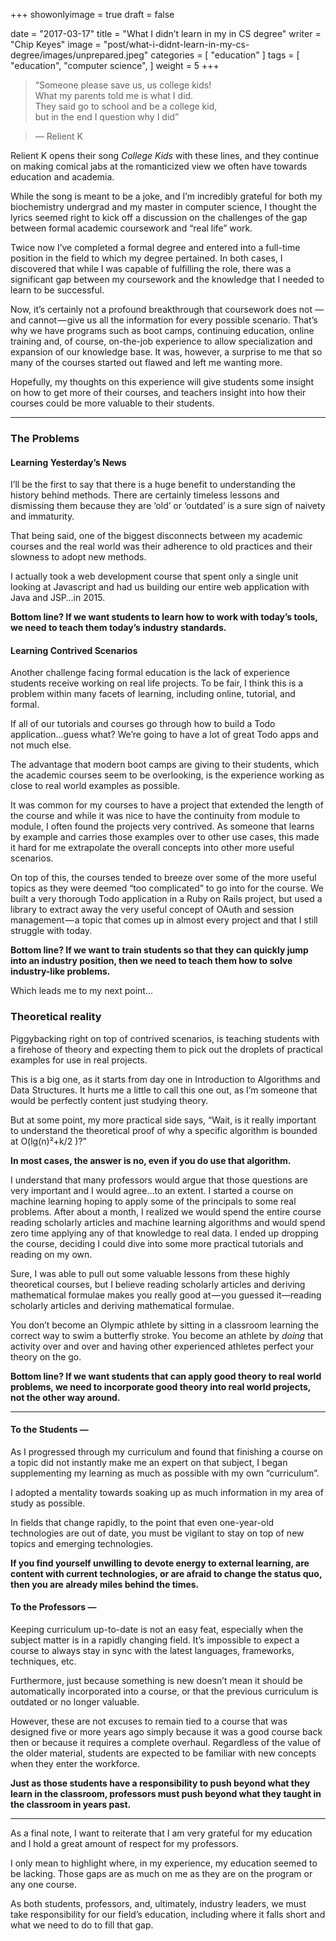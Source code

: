 +++
showonlyimage = true
draft = false

date = "2017-03-17"
title = "What I didn’t learn in my in CS degree"
writer = "Chip Keyes"
image = "post/what-i-didnt-learn-in-my-cs-degree/images/unprepared.jpeg"
categories = [ "education" ]
tags = [ "education", "computer science",  ]
weight = 5
+++

> “Someone please save us, us college kids!  
> What my parents told me is what I did.  
> They said go to school and be a college kid,  
> but in the end I question why I did”

> — Relient K

Relient K opens their song _College Kids_ with these lines, and they continue on making comical jabs at the romanticized view we often have towards education and academia.

While the song is meant to be a joke, and I’m incredibly grateful for both my biochemistry undergrad and my master in computer science, I thought the lyrics seemed right to kick off a discussion on the challenges of the gap between formal academic coursework and “real life” work.

Twice now I’ve completed a formal degree and entered into a full-time position in the field to which my degree pertained. In both cases, I discovered that while I was capable of fulfilling the role, there was a significant gap between my coursework and the knowledge that I needed to learn to be successful.

Now, it’s certainly not a profound breakthrough that coursework does not —and cannot — give us all the information for every possible scenario. That’s why we have programs such as boot camps, continuing education, online training and, of course, on-the-job experience to allow specialization and expansion of our knowledge base. It was, however, a surprise to me that so many of the courses started out flawed and left me wanting more.

Hopefully, my thoughts on this experience will give students some insight on how to get more of their courses, and teachers insight into how their courses could be more valuable to their students.

* * *
### The Problems

#### Learning Yesterday’s News

I’ll be the first to say that there is a huge benefit to understanding the history behind methods. There are certainly timeless lessons and dismissing them because they are ‘old’ or ‘outdated’ is a sure sign of naivety and immaturity.

That being said, one of the biggest disconnects between my academic courses and the real world was their adherence to old practices and their slowness to adopt new methods.

I actually took a web development course that spent only a single unit looking at Javascript and had us building our entire web application with Java and JSP…in 2015.

**Bottom line? If we want students to learn how to work with today’s tools, we need to teach them today’s industry standards.**

#### Learning Contrived Scenarios

Another challenge facing formal education is the lack of experience students receive working on real life projects. To be fair, I think this is a problem within many facets of learning, including online, tutorial, and formal.

If all of our tutorials and courses go through how to build a Todo application…guess what? We’re going to have a lot of great Todo apps and not much else.

The advantage that modern boot camps are giving to their students, which the academic courses seem to be overlooking, is the experience working as close to real world examples as possible.

It was common for my courses to have a project that extended the length of the course and while it was nice to have the continuity from module to module, I often found the projects very contrived. As someone that learns by example and carries those examples over to other use cases, this made it hard for me extrapolate the overall concepts into other more useful scenarios.

On top of this, the courses tended to breeze over some of the more useful topics as they were deemed “too complicated” to go into for the course. We built a very thorough Todo application in a Ruby on Rails project, but used a library to extract away the very useful concept of OAuth and session management — a topic that comes up in almost every project and that I still struggle with today.

**Bottom line? If we want to train students so that they can quickly jump into an industry position, then we need to teach them how to solve industry-like problems.**

Which leads me to my next point…

### Theoretical reality

Piggybacking right on top of contrived scenarios, is teaching students with a firehose of theory and expecting them to pick out the droplets of practical examples for use in real projects.

This is a big one, as it starts from day one in Introduction to Algorithms and Data Structures. It hurts me a little to call this one out, as I’m someone that would be perfectly content just studying theory.

But at some point, my more practical side says, “Wait, is it really important to understand the theoretical proof of why a specific algorithm is bounded at O(lg(n)²+k/2 )?”

**In most cases, the answer is no, even if you do use that algorithm.**

I understand that many professors would argue that those questions are very important and I would agree…to an extent. I started a course on machine learning hoping to apply some of the principals to some real problems. After about a month, I realized we would spend the entire course reading scholarly articles and machine learning algorithms and would spend zero time applying any of that knowledge to real data. I ended up dropping the course, deciding I could dive into some more practical tutorials and reading on my own.

Sure, I was able to pull out some valuable lessons from these highly theoretical courses, but I believe reading scholarly articles and deriving mathematical formulae makes you really good at — you guessed it—reading scholarly articles and deriving mathematical formulae.

You don’t become an Olympic athlete by sitting in a classroom learning the correct way to swim a butterfly stroke. You become an athlete by _doing_ that activity over and over and having other experienced athletes perfect your theory on the go.

**Bottom line? If we want students that can apply good theory to real world problems, we need to incorporate good theory into real world projects, not the other way around.**

* * *

#### To the Students —

As I progressed through my curriculum and found that finishing a course on a topic did not instantly make me an expert on that subject, I began supplementing my learning as much as possible with my own “curriculum”.

I adopted a mentality towards soaking up as much information in my area of study as possible.

In fields that change rapidly, to the point that even one-year-old technologies are out of date, you must be vigilant to stay on top of new topics and emerging technologies.

**If you find yourself unwilling to devote energy to external learning, are content with current technologies, or are afraid to change the status quo, then you are already miles behind the times.**

#### To the Professors —

Keeping curriculum up-to-date is not an easy feat, especially when the subject matter is in a rapidly changing field. It’s impossible to expect a course to always stay in sync with the latest languages, frameworks, techniques, etc.

Furthermore, just because something is new doesn’t mean it should be automatically incorporated into a course, or that the previous curriculum is outdated or no longer valuable.

However, these are not excuses to remain tied to a course that was designed five or more years ago simply because it was a good course back then or because it requires a complete overhaul. Regardless of the value of the older material, students are expected to be familiar with new concepts when they enter the workforce.

**Just as those students have a responsibility to push beyond what they learn in the classroom, professors must push beyond what they taught in the classroom in years past.**

* * *

As a final note, I want to reiterate that I am very grateful for my education and I hold a great amount of respect for my professors.

I only mean to highlight where, in my experience, my education seemed to be lacking. Those gaps are as much on me as they are on the program or any one course.

As both students, professors, and, ultimately, industry leaders, we must take responsibility for our field’s education, including where it falls short and what we need to do to fill that gap.
